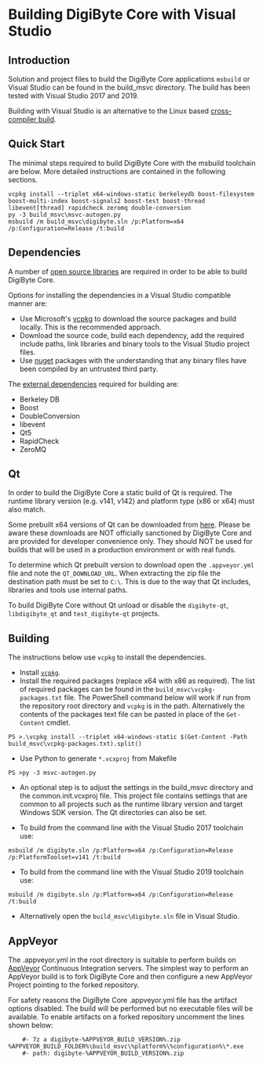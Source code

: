 Building DigiByte Core with Visual Studio
========================================

Introduction
---------------------
Solution and project files to build the DigiByte Core applications `msbuild` or Visual Studio can be found in the build_msvc directory. The build has been tested with Visual Studio 2017 and 2019.

Building with Visual Studio is an alternative to the Linux based [cross-compiler build](https://github.com/digibyte/digibyte/blob/master/doc/build-windows.md).

Quick Start
---------------------
The minimal steps required to build DigiByte Core with the msbuild toolchain are below. More detailed instructions are contained in the following sections.

```
vcpkg install --triplet x64-windows-static berkeleydb boost-filesystem boost-multi-index boost-signals2 boost-test boost-thread libevent[thread] rapidcheck zeromq double-conversion
py -3 build_msvc\msvc-autogen.py
msbuild /m build_msvc\digibyte.sln /p:Platform=x64 /p:Configuration=Release /t:build
```

Dependencies
---------------------
A number of [open source libraries](https://github.com/digibyte/digibyte/blob/master/doc/dependencies.md) are required in order to be able to build DigiByte Core.

Options for installing the dependencies in a Visual Studio compatible manner are:

- Use Microsoft's [vcpkg](https://docs.microsoft.com/en-us/cpp/vcpkg) to download the source packages and build locally. This is the recommended approach.
- Download the source code, build each dependency, add the required include paths, link libraries and binary tools to the Visual Studio project files.
- Use [nuget](https://www.nuget.org/) packages with the understanding that any binary files have been compiled by an untrusted third party.

The [external dependencies](https://github.com/digibyte/digibyte/blob/master/doc/dependencies.md) required for building are:

- Berkeley DB
- Boost
- DoubleConversion
- libevent
- Qt5
- RapidCheck
- ZeroMQ

Qt
---------------------
In order to build the DigiByte Core a static build of Qt is required. The runtime library version (e.g. v141, v142) and platform type (x86 or x64) must also match.

Some prebuilt x64 versions of Qt can be downloaded from [here](https://github.com/sipsorcery/qt_win_binary/releases). Please be aware these downloads are NOT officially sanctioned by DigiByte Core and are provided for developer convenience only. They should NOT be used for builds that will be used in a production environment or with real funds.

To determine which Qt prebuilt version to download open the `.appveyor.yml` file and note the `QT_DOWNLOAD_URL`. When extracting the zip file the destination path must be set to `C:\`. This is due to the way that Qt includes, libraries and tools use internal paths.

To build DigiByte Core without Qt unload or disable the `digibyte-qt`, `libdigibyte_qt` and `test_digibyte-qt` projects.

Building
---------------------
The instructions below use `vcpkg` to install the dependencies.

- Install [`vcpkg`](https://github.com/Microsoft/vcpkg).
- Install the required packages (replace x64 with x86 as required). The list of required packages can be found in the `build_msvc\vcpkg-packages.txt` file. The PowerShell command below will work if run from the repository root directory and `vcpkg` is in the path. Alternatively the contents of the packages text file can be pasted in place of the `Get-Content` cmdlet.

```
PS >.\vcpkg install --triplet x64-windows-static $(Get-Content -Path build_msvc\vcpkg-packages.txt).split()
```

- Use Python to generate `*.vcxproj` from Makefile

```
PS >py -3 msvc-autogen.py
```

- An optional step is to adjust the settings in the build_msvc directory and the common.init.vcxproj file. This project file contains settings that are common to all projects such as the runtime library version and target Windows SDK version. The Qt directories can also be set.

- To build from the command line with the Visual Studio 2017 toolchain use:

```
msbuild /m digibyte.sln /p:Platform=x64 /p:Configuration=Release /p:PlatformToolset=v141 /t:build
```

- To build from the command line with the Visual Studio 2019 toolchain use:

```
msbuild /m digibyte.sln /p:Platform=x64 /p:Configuration=Release /t:build
```

- Alternatively open the `build_msvc\digibyte.sln` file in Visual Studio.

AppVeyor
---------------------
The .appveyor.yml in the root directory is suitable to perform builds on [AppVeyor](https://www.appveyor.com/) Continuous Integration servers. The simplest way to perform an AppVeyor build is to fork DigiByte Core and then configure a new AppVeyor Project pointing to the forked repository.

For safety reasons the DigiByte Core .appveyor.yml file has the artifact options disabled. The build will be performed but no executable files will be available. To enable artifacts on a forked repository uncomment the lines shown below:

```
    #- 7z a digibyte-%APPVEYOR_BUILD_VERSION%.zip %APPVEYOR_BUILD_FOLDER%\build_msvc\%platform%\%configuration%\*.exe
    #- path: digibyte-%APPVEYOR_BUILD_VERSION%.zip
```

